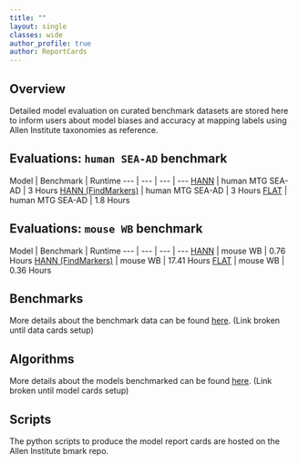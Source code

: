 ```yaml
---
title: ""
layout: single
classes: wide
author_profile: true
author: ReportCards
---
```


## Overview

Detailed model evaluation on curated benchmark datasets are stored here to inform users about model biases and accuracy at mapping labels using Allen Institute taxonomies as reference.

## Evaluations: `human SEA-AD` benchmark

Model | Benchmark | Runtime 
--- | --- | --- | --- 
[HANN](./Human_reports/HANN_human.md)             | human MTG SEA-AD | 3 Hours 
[HANN (FindMarkers)](./Human_reports/HANN_FindMarkers_human.md)             | human MTG SEA-AD | 3 Hours 
[FLAT](./Human_reports/FLAT_human.md)             | human MTG SEA-AD | 1.8 Hours 

## Evaluations: `mouse WB` benchmark

Model | Benchmark | Runtime
--- | --- | --- | --- 
[HANN](./Mouse_reports/HANN_mouse_WB.md) | mouse WB | 0.76 Hours 
[HANN (FindMarkers)](./Mouse_reports/HANN_FindMarkers_mouse_WB.md) | mouse WB | 17.41 Hours 
[FLAT](./Mouse_reports/FLAT_mouse_WB.md) | mouse WB | 0.36 Hours 

## Benchmarks
More details about the benchmark data can be found [here](LINK). (Link broken until data cards setup)

## Algorithms
More details about the models benchmarked can be found [here](LINK). (Link broken until model cards setup)

## Scripts
The python scripts to produce the model report cards are hosted on the Allen Institute bmark repo.
